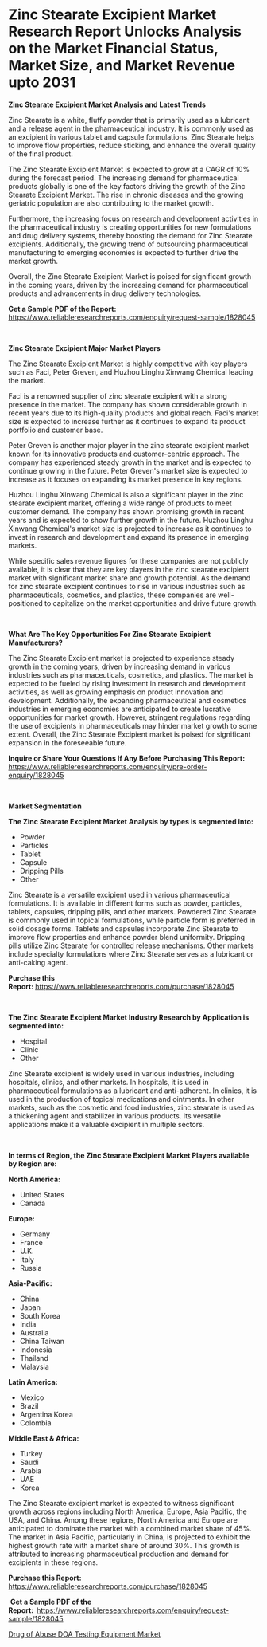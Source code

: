 <p><h1>Zinc Stearate Excipient Market Research Report Unlocks Analysis on the Market Financial Status, Market Size, and Market Revenue upto 2031</h1></p><p><strong>Zinc Stearate Excipient Market Analysis and Latest Trends</strong></p>
<p><p>Zinc Stearate is a white, fluffy powder that is primarily used as a lubricant and a release agent in the pharmaceutical industry. It is commonly used as an excipient in various tablet and capsule formulations. Zinc Stearate helps to improve flow properties, reduce sticking, and enhance the overall quality of the final product.</p><p>The Zinc Stearate Excipient Market is expected to grow at a CAGR of 10% during the forecast period. The increasing demand for pharmaceutical products globally is one of the key factors driving the growth of the Zinc Stearate Excipient Market. The rise in chronic diseases and the growing geriatric population are also contributing to the market growth.</p><p>Furthermore, the increasing focus on research and development activities in the pharmaceutical industry is creating opportunities for new formulations and drug delivery systems, thereby boosting the demand for Zinc Stearate excipients. Additionally, the growing trend of outsourcing pharmaceutical manufacturing to emerging economies is expected to further drive the market growth.</p><p>Overall, the Zinc Stearate Excipient Market is poised for significant growth in the coming years, driven by the increasing demand for pharmaceutical products and advancements in drug delivery technologies.</p></p>
<p><strong>Get a Sample PDF of the Report:&nbsp;</strong> <a href="https://www.reliableresearchreports.com/enquiry/request-sample/1828045">https://www.reliableresearchreports.com/enquiry/request-sample/1828045</a></p>
<p>&nbsp;</p>
<p><strong>Zinc Stearate Excipient Major Market Players</strong></p>
<p><p>The Zinc Stearate Excipient Market is highly competitive with key players such as Faci, Peter Greven, and Huzhou Linghu Xinwang Chemical leading the market. </p><p>Faci is a renowned supplier of zinc stearate excipient with a strong presence in the market. The company has shown considerable growth in recent years due to its high-quality products and global reach. Faci's market size is expected to increase further as it continues to expand its product portfolio and customer base.</p><p>Peter Greven is another major player in the zinc stearate excipient market known for its innovative products and customer-centric approach. The company has experienced steady growth in the market and is expected to continue growing in the future. Peter Greven's market size is expected to increase as it focuses on expanding its market presence in key regions.</p><p>Huzhou Linghu Xinwang Chemical is also a significant player in the zinc stearate excipient market, offering a wide range of products to meet customer demand. The company has shown promising growth in recent years and is expected to show further growth in the future. Huzhou Linghu Xinwang Chemical's market size is projected to increase as it continues to invest in research and development and expand its presence in emerging markets.</p><p>While specific sales revenue figures for these companies are not publicly available, it is clear that they are key players in the zinc stearate excipient market with significant market share and growth potential. As the demand for zinc stearate excipient continues to rise in various industries such as pharmaceuticals, cosmetics, and plastics, these companies are well-positioned to capitalize on the market opportunities and drive future growth.</p></p>
<p>&nbsp;</p>
<p><strong>What Are The Key Opportunities For Zinc Stearate Excipient Manufacturers?</strong></p>
<p><p>The Zinc Stearate Excipient market is projected to experience steady growth in the coming years, driven by increasing demand in various industries such as pharmaceuticals, cosmetics, and plastics. The market is expected to be fueled by rising investment in research and development activities, as well as growing emphasis on product innovation and development. Additionally, the expanding pharmaceutical and cosmetics industries in emerging economies are anticipated to create lucrative opportunities for market growth. However, stringent regulations regarding the use of excipients in pharmaceuticals may hinder market growth to some extent. Overall, the Zinc Stearate Excipient market is poised for significant expansion in the foreseeable future.</p></p>
<p><strong>Inquire or Share Your Questions If Any Before Purchasing This Report:</strong> <a href="https://www.reliableresearchreports.com/enquiry/pre-order-enquiry/1828045">https://www.reliableresearchreports.com/enquiry/pre-order-enquiry/1828045</a></p>
<p>&nbsp;</p>
<p><strong>Market Segmentation</strong></p>
<p><strong>The Zinc Stearate Excipient Market Analysis by types is segmented into:</strong></p>
<p><ul><li>Powder</li><li>Particles</li><li>Tablet</li><li>Capsule</li><li>Dripping Pills</li><li>Other</li></ul></p>
<p><p>Zinc Stearate is a versatile excipient used in various pharmaceutical formulations. It is available in different forms such as powder, particles, tablets, capsules, dripping pills, and other markets. Powdered Zinc Stearate is commonly used in topical formulations, while particle form is preferred in solid dosage forms. Tablets and capsules incorporate Zinc Stearate to improve flow properties and enhance powder blend uniformity. Dripping pills utilize Zinc Stearate for controlled release mechanisms. Other markets include specialty formulations where Zinc Stearate serves as a lubricant or anti-caking agent.</p></p>
<p><strong>Purchase this Report:&nbsp;</strong><a href="https://www.reliableresearchreports.com/purchase/1828045">https://www.reliableresearchreports.com/purchase/1828045</a></p>
<p>&nbsp;</p>
<p><strong>The Zinc Stearate Excipient Market Industry Research by Application is segmented into:</strong></p>
<p><ul><li>Hospital</li><li>Clinic</li><li>Other</li></ul></p>
<p><p>Zinc Stearate excipient is widely used in various industries, including hospitals, clinics, and other markets. In hospitals, it is used in pharmaceutical formulations as a lubricant and anti-adherent. In clinics, it is used in the production of topical medications and ointments. In other markets, such as the cosmetic and food industries, zinc stearate is used as a thickening agent and stabilizer in various products. Its versatile applications make it a valuable excipient in multiple sectors.</p></p>
<p>&nbsp;</p>
<p><strong>In terms of Region, the Zinc Stearate Excipient Market Players available by Region are:</strong></p>
<p>
    <p> <strong> North America: </strong>
        <ul>
            <li>United States</li>
            <li>Canada</li>
        </ul>
        </p> 
    <p> <strong> Europe: </strong>
        <ul>
            <li>Germany</li>
            <li>France</li>
            <li>U.K.</li>
            <li>Italy</li>
            <li>Russia</li>
        </ul>
        </p> 
    <p> <strong> Asia-Pacific: </strong>
        <ul>
            <li>China</li>
            <li>Japan</li>
            <li>South Korea</li>
            <li>India</li>
            <li>Australia</li>
            <li>China Taiwan</li>
            <li>Indonesia</li>
            <li>Thailand</li>
            <li>Malaysia</li>
        </ul>
        </p> 
    <p> <strong> Latin America: </strong>
        <ul>
            <li>Mexico</li>
            <li>Brazil</li>
            <li>Argentina Korea</li>
            <li>Colombia</li>
        </ul>
        </p> 
    <p> <strong> Middle East & Africa: </strong>
        <ul>
            <li>Turkey</li>
            <li>Saudi</li>
            <li>Arabia</li>
            <li>UAE</li>
            <li>Korea</li>
        </ul>
    </p>
    </p>
<p><p>The Zinc Stearate excipient market is expected to witness significant growth across regions including North America, Europe, Asia Pacific, the USA, and China. Among these regions, North America and Europe are anticipated to dominate the market with a combined market share of 45%. The market in Asia Pacific, particularly in China, is projected to exhibit the highest growth rate with a market share of around 30%. This growth is attributed to increasing pharmaceutical production and demand for excipients in these regions.</p></p>
<p><strong>Purchase this Report: </strong><a href="https://www.reliableresearchreports.com/purchase/1828045">https://www.reliableresearchreports.com/purchase/1828045</a></p>
<p>&nbsp;<strong>Get a Sample PDF of the Report:&nbsp;&nbsp;</strong><a href="https://www.reliableresearchreports.com/enquiry/request-sample/1828045">https://www.reliableresearchreports.com/enquiry/request-sample/1828045</a></p>
<p><strong></strong></p>
<p><p><a href="https://chivalrous-flock-a86.notion.site/Drug-of-Abuse-DOA-Testing-Equipment-Market-with-the-goal-of-estimating-the-market-size-and-future-gr-21b890a2c2c14b6187431a4e2d542c17">Drug of Abuse DOA Testing Equipment Market</a></p></p>